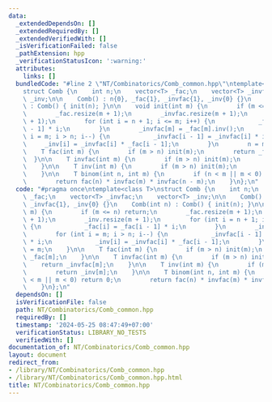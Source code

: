 ```yaml
---
data:
  _extendedDependsOn: []
  _extendedRequiredBy: []
  _extendedVerifiedWith: []
  _isVerificationFailed: false
  _pathExtension: hpp
  _verificationStatusIcon: ':warning:'
  attributes:
    links: []
  bundledCode: "#line 2 \"NT/Combinatorics/Comb_common.hpp\"\ntemplate<class T>\n\
    struct Comb {\n    int n;\n    vector<T> _fac;\n    vector<T> _invfac;\n    vector<T>\
    \ _inv;\n\n    Comb() : n{0}, _fac{1}, _invfac{1}, _inv{0} {}\n    Comb(int n)\
    \ : Comb() { init(n); }\n\n    void init(int m) {\n        if (m <= n) return;\n\
    \        _fac.resize(m + 1);\n        _invfac.resize(m + 1);\n        _inv.resize(m\
    \ + 1);\n        for (int i = n + 1; i <= m; i++) {\n            _fac[i] = _fac[i\
    \ - 1] * i;\n        }\n        _invfac[m] = _fac[m].inv();\n        for (int\
    \ i = m; i > n; i--) {\n            _invfac[i - 1] = _invfac[i] * i;\n       \
    \     _inv[i] = _invfac[i] * _fac[i - 1];\n        }\n        n = m;\n    }\n\n\
    \    T fac(int m) {\n        if (m > n) init(m);\n        return _fac[m];\n  \
    \  }\n\n    T invfac(int m) {\n        if (m > n) init(m);\n        return _invfac[m];\n\
    \    }\n\n    T inv(int m) {\n        if (m > n) init(m);\n        return _inv[m];\n\
    \    }\n\n    T binom(int n, int m) {\n        if (n < m || m < 0) return 0;\n\
    \        return fac(n) * invfac(m) * invfac(n - m);\n    }\n};\n"
  code: "#pragma once\ntemplate<class T>\nstruct Comb {\n    int n;\n    vector<T>\
    \ _fac;\n    vector<T> _invfac;\n    vector<T> _inv;\n\n    Comb() : n{0}, _fac{1},\
    \ _invfac{1}, _inv{0} {}\n    Comb(int n) : Comb() { init(n); }\n\n    void init(int\
    \ m) {\n        if (m <= n) return;\n        _fac.resize(m + 1);\n        _invfac.resize(m\
    \ + 1);\n        _inv.resize(m + 1);\n        for (int i = n + 1; i <= m; i++)\
    \ {\n            _fac[i] = _fac[i - 1] * i;\n        }\n        _invfac[m] = _fac[m].inv();\n\
    \        for (int i = m; i > n; i--) {\n            _invfac[i - 1] = _invfac[i]\
    \ * i;\n            _inv[i] = _invfac[i] * _fac[i - 1];\n        }\n        n\
    \ = m;\n    }\n\n    T fac(int m) {\n        if (m > n) init(m);\n        return\
    \ _fac[m];\n    }\n\n    T invfac(int m) {\n        if (m > n) init(m);\n    \
    \    return _invfac[m];\n    }\n\n    T inv(int m) {\n        if (m > n) init(m);\n\
    \        return _inv[m];\n    }\n\n    T binom(int n, int m) {\n        if (n\
    \ < m || m < 0) return 0;\n        return fac(n) * invfac(m) * invfac(n - m);\n\
    \    }\n};\n"
  dependsOn: []
  isVerificationFile: false
  path: NT/Combinatorics/Comb_common.hpp
  requiredBy: []
  timestamp: '2024-05-25 08:47:49+07:00'
  verificationStatus: LIBRARY_NO_TESTS
  verifiedWith: []
documentation_of: NT/Combinatorics/Comb_common.hpp
layout: document
redirect_from:
- /library/NT/Combinatorics/Comb_common.hpp
- /library/NT/Combinatorics/Comb_common.hpp.html
title: NT/Combinatorics/Comb_common.hpp
---
```

